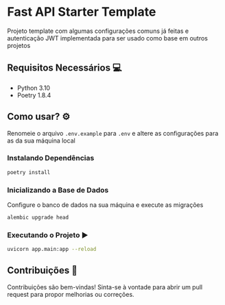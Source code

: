 # Fast API Starter Template

Projeto template com algumas configurações comuns já feitas e autenticação JWT implementada para ser usado como base em outros projetos

## Requisitos Necessários 💻

* Python 3.10
* Poetry 1.8.4

## Como usar? ⚙️

Renomeie o arquivo `.env.example` para `.env` e altere as configurações para as da sua máquina local

### Instalando Dependências

```sh
poetry install
```

### Inicializando a Base de Dados

Configure o banco de dados na sua máquina e execute as migrações

```sh
alembic upgrade head
```

### Executando o Projeto ▶️

```sh
uvicorn app.main:app --reload
```

## Contribuições 🤝

Contribuições são bem-vindas! Sinta-se à vontade para abrir um pull request para propor melhorias ou correções.
